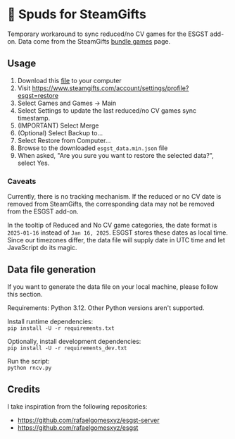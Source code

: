 # 🥔 Spuds for SteamGifts

Temporary workaround to sync reduced/no CV games for the ESGST add-on.
Data come from the SteamGifts [bundle games](https://www.steamgifts.com/bundle-games) page.

## Usage

1. Download this [file](dist/esgst_data.min.json) to your computer
2. Visit https://www.steamgifts.com/account/settings/profile?esgst=restore
3. Select Games and Games → Main
4. Select Settings to update the last reduced/no CV games sync timestamp.
5. (IMPORTANT) Select Merge
6. (Optional) Select Backup to...
7. Select Restore from Computer...
8. Browse to the downloaded `esgst_data.min.json` file
9. When asked, "Are you sure you want to restore the selected data?", select Yes.

### Caveats

Currently, there is no tracking mechanism.
If the reduced or no CV date is removed from SteamGifts, the corresponding data may not be removed from the ESGST add-on.

In the tooltip of Reduced and No CV game categories, the date format is `2025-01-16` instead of `Jan 16, 2025`.
ESGST stores these dates as local time.
Since our timezones differ, the data file will supply date in UTC time and let JavaScript do its magic.

## Data file generation

If you want to generate the data file on your local machine, please follow this section.

Requirements: Python 3.12. Other Python versions aren't supported.

Install runtime dependencies:\
`pip install -U -r requirements.txt`

Optionally, install development dependencies:\
`pip install -U -r requirements_dev.txt`

Run the script:\
`python rncv.py`

## Credits

I take inspiration from the following repositories:

- https://github.com/rafaelgomesxyz/esgst-server
- https://github.com/rafaelgomesxyz/esgst
